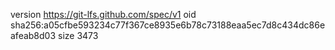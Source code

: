 version https://git-lfs.github.com/spec/v1
oid sha256:a05cfbe593234c77f367ce8935e6b78c73188eaa5ec7d8c434dc86eafeab8d03
size 3473

